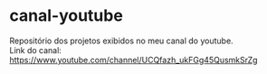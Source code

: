 # canal-youtube
Repositório dos projetos exibidos no meu canal do youtube.<br>
Link do canal: https://www.youtube.com/channel/UCQfazh_ukFGg45QusmkSrZg
